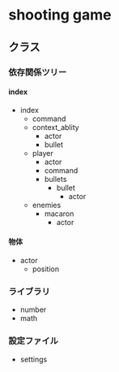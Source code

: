 # shooting game
## クラス
### 依存関係ツリー

#### index
- index
  - command
  - context_ablity
    - actor
    - bullet
  - player
    - actor
    - command
    - bullets
      - bullet
        - actor
  - enemies
    - macaron
      - actor

#### 物体
- actor
  - position

### ライブラリ
- number
- math

### 設定ファイル
- settings